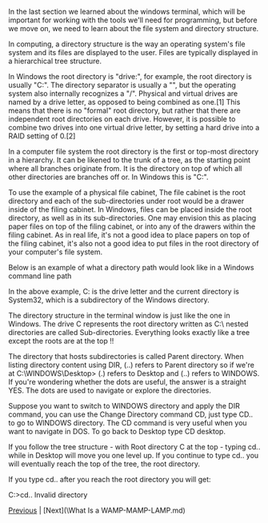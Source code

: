 In the last section we learned about the windows terminal, which will be important for working with the tools we'll need for programming, but before we move on, we need to learn about the file system and directory structure.

In computing, a directory structure is the way an operating system's file system and its files are displayed to the user. Files are typically displayed in a hierarchical tree structure.

In Windows the root directory is "drive:\", for example, the root directory is usually "C:\". The directory separator is usually a "\", but the operating system also internally recognizes a "/". Physical and virtual drives are named by a drive letter, as opposed to being combined as one.[1] This means that there is no "formal" root directory, but rather that there are independent root directories on each drive. However, it is possible to combine two drives into one virtual drive letter, by setting a hard drive into a RAID setting of 0.[2]

In a computer file system the root directory is the first or top-most directory in a hierarchy. It can be likened to the trunk of a tree, as the starting point where all branches originate from. It is the directory on top of which all other directories are branches off or.  In Windows this is "C:\".

To use the example of a physical file cabinet, The file cabinet is the root directory and each of the sub-directories under root would be a drawer inside of the filing cabinet. In Windows, files can be placed inside the root directory, as well as in its sub-directories. One may envision this as placing paper files on top of the filing cabinet, or into any of the drawers within the filing cabinet.  As in real life, it's not a good idea to place papers on top of the filing cabinet, it's also not a good idea to put files in the root directory of your computer's file system.

Below is an example of what a directory path would look like in a Windows command line path

In the above example, C: is the drive letter and the current directory is System32, which is a subdirectory of the Windows directory.

The directory structure in the terminal window is just like the one in Windows.
The drive C represents the root directory written as C:\ nested directories are called Sub-directories.
Everything looks exactly like a tree except the roots are at the top !!

The directory that hosts subdirectories is called Parent directory.
When listing directory content using DIR, (..) refers to Parent directory
so if we're at C:\WINDOWS\Desktop> (.) refers to Desktop and (..) refers
to WINDOWS. If you're wondering whether the dots are useful, the answer is a straight YES.
The dots are used to navigate or explore the directories.

Suppose you want to switch to WINDOWS directory and apply the DIR command, you can use the Change Directory command CD, just type CD.. to go to WINDOWS directory. 
The CD command is very useful when you want to navigate in DOS. To go back to Desktop type CD desktop.

If you follow the tree structure - with Root directory C at the top -
typing cd.. while in Desktop will move you one level up.
If you continue to type cd.. you will eventually reach the top of the tree, the root directory.

If you type cd.. after you reach the root directory you will get:

C:\>cd..
Invalid directory 

[Previous](https://github.com/shavez00/instructions/blob/master/Setting-Up-a-Development-Server/Terminal%20window.md) | [Next](\What Is a WAMP-MAMP-LAMP.md)
